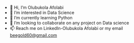 - 👋 Hi, I’m Olubukola Afolabi 
- 👀 I’m interested in Data Science
- 🌱 I’m currently learning Python
- 💞️ I’m looking to collaborate on any project on Data science
- 📫 Reach me on LinkedIn-Olubukola Afolabi or my email beegold60@gmail.com 
<!---
Buksgold/Buksgold is a ✨ special ✨ repository because its `README.md` (this file) appears on your GitHub profile.
You can click the Preview link to take a look at your changes.
--->
